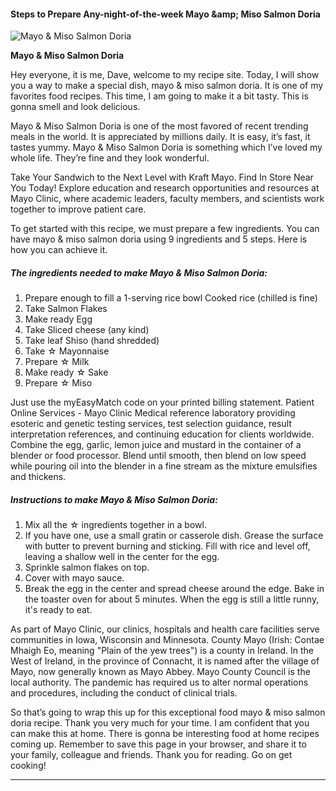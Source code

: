             

#### Steps to Prepare Any-night-of-the-week Mayo &amp;amp; Miso Salmon Doria

![Mayo &amp; Miso Salmon Doria](https://img-global.cpcdn.com/recipes/5695155829997568/751x532cq70/mayo-miso-salmon-doria-recipe-main-photo.jpg)

**Mayo &amp; Miso Salmon Doria**

Hey everyone, it is me, Dave, welcome to my recipe site. Today, I will show you a way to make a special dish, mayo & miso salmon doria. It is one of my favorites food recipes. This time, I am going to make it a bit tasty. This is gonna smell and look delicious.

Mayo & Miso Salmon Doria is one of the most favored of recent trending meals in the world. It is appreciated by millions daily. It is easy, it’s fast, it tastes yummy. Mayo & Miso Salmon Doria is something which I’ve loved my whole life. They’re fine and they look wonderful.

Take Your Sandwich to the Next Level with Kraft Mayo. Find In Store Near You Today! Explore education and research opportunities and resources at Mayo Clinic, where academic leaders, faculty members, and scientists work together to improve patient care.

To get started with this recipe, we must prepare a few ingredients. You can have mayo & miso salmon doria using 9 ingredients and 5 steps. Here is how you can achieve it.

##### The ingredients needed to make Mayo & Miso Salmon Doria:

1.  Prepare enough to fill a 1-serving rice bowl Cooked rice (chilled is fine)
2.  Take Salmon Flakes
3.  Make ready Egg
4.  Take Sliced cheese (any kind)
5.  Take leaf Shiso (hand shredded)
6.  Take ☆ Mayonnaise
7.  Prepare ☆ Milk
8.  Make ready ☆ Sake
9.  Prepare ☆ Miso

Just use the myEasyMatch code on your printed billing statement. Patient Online Services - Mayo Clinic Medical reference laboratory providing esoteric and genetic testing services, test selection guidance, result interpretation references, and continuing education for clients worldwide. Combine the egg, garlic, lemon juice and mustard in the container of a blender or food processor. Blend until smooth, then blend on low speed while pouring oil into the blender in a fine stream as the mixture emulsifies and thickens.

##### Instructions to make Mayo & Miso Salmon Doria:

1.  Mix all the ☆ ingredients together in a bowl.
2.  If you have one, use a small gratin or casserole dish. Grease the surface with butter to prevent burning and sticking. Fill with rice and level off, leaving a shallow well in the center for the egg.
3.  Sprinkle salmon flakes on top.
4.  Cover with mayo sauce.
5.  Break the egg in the center and spread cheese around the edge. Bake in the toaster oven for about 5 minutes. When the egg is still a little runny, it's ready to eat.

As part of Mayo Clinic, our clinics, hospitals and health care facilities serve communities in Iowa, Wisconsin and Minnesota. County Mayo (Irish: Contae Mhaigh Eo, meaning "Plain of the yew trees") is a county in Ireland. In the West of Ireland, in the province of Connacht, it is named after the village of Mayo, now generally known as Mayo Abbey. Mayo County Council is the local authority. The pandemic has required us to alter normal operations and procedures, including the conduct of clinical trials.

So that’s going to wrap this up for this exceptional food mayo & miso salmon doria recipe. Thank you very much for your time. I am confident that you can make this at home. There is gonna be interesting food at home recipes coming up. Remember to save this page in your browser, and share it to your family, colleague and friends. Thank you for reading. Go on get cooking!

* * *